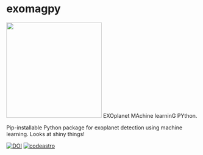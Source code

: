 # exomagpy
<img src="https://github.com/quasoph/exomagpy/blob/main/Exomagpy_logo.png?raw=true" height="250" width="250" >
EXOplanet MAchine learninG PYthon.

Pip-installable Python package for exoplanet detection using machine learning. Looks at shiny things!

[![DOI](https://zenodo.org/badge/506659730.svg)](https://zenodo.org/badge/latestdoi/506659730) [![codeastro](https://img.shields.io/badge/Made%20at-Code/Astro-blueviolet.svg)](https://semaphorep.github.io/codeastro/)
